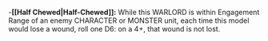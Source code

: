 -**[[Half Chewed\|Half-Chewed]]:** While this WARLORD is within Engagement Range of an enemy CHARACTER or MONSTER unit, each time this model would lose a wound, roll one D6: on a 4+, that wound is not lost.
